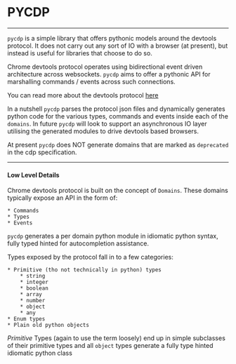 # PYCDP

-----
`pycdp` is a simple library that offers pythonic models around the devtools protocol.  It does not carry out
any sort of IO with a browser (at present), but instead is useful for libraries that choose to do so.

Chrome devtools protocol operates using bidirectional event driven architecture across websockets.  `pycdp` aims
to offer a pythonic API for marshalling commands / events across such connections.

You can read more about the devtools protocol [here](https://github.com/ChromeDevTools/devtools-protocol)

In a nutshell `pycdp` parses the protocol json files and dynamically generates python code for the various
types, commands and events inside each of the `domains`.  In future `pycdp` will look to support an
asynchronous IO layer utilising the generated modules to drive devtools based browsers.

At present `pycdp` does NOT generate domains that are marked as `deprecated` in the cdp specification.

----

#### Low Level Details

Chrome devtools protocol is built on the concept of `Domains`.  These domains typically expose an API
in the form of:

    * Commands
    * Types
    * Events

`pycdp` generates a per domain python module in idiomatic python syntax, fully typed hinted
for autocompletion assistance.

Types exposed by the protocol fall in to a few categories:

    * Primitive (tho not technically in python) types
        * string
        * integer
        * boolean
        * array
        * number
        * object
        * any
    * Enum types
    * Plain old python objects

*Primitive* Types (again to use the term loosely) end up in simple subclasses of their primitive types
and all `object` types generate a fully type hinted idiomatic python class
